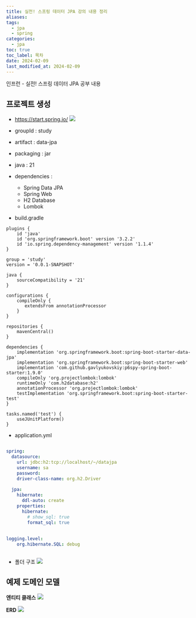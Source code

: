 ```yaml
---
title: 실전! 스프링 데이터 JPA 강의 내용 정리
aliases: 
tags:
  - jpa
  - spring
categories:
  - jpa
toc: true
toc_label: 목차
date: 2024-02-09
last_modified_at: 2024-02-09
---
```

인프런 - 실전! 스프링 데이터 JPA 공부 내용

## 프로젝트 생성
- https://start.spring.io/
![](https://i.imgur.com/mnZL4DR.png)

- groupId : study
- artifact : data-jpa
- packaging : jar
- java : 21
- dependencies : 
	- Spring Data JPA
	- Spring Web
	- H2 Database
	- Lombok


- build.gradle

```
plugins {  
    id 'java'  
    id 'org.springframework.boot' version '3.2.2'  
    id 'io.spring.dependency-management' version '1.1.4'  
}  
  
group = 'study'  
version = '0.0.1-SNAPSHOT'  
  
java {  
    sourceCompatibility = '21'  
}  
  
configurations {  
    compileOnly {  
       extendsFrom annotationProcessor  
    }  
}  
  
repositories {  
    mavenCentral()  
}  
  
dependencies {  
    implementation 'org.springframework.boot:spring-boot-starter-data-jpa'  
    implementation 'org.springframework.boot:spring-boot-starter-web'  
    implementation 'com.github.gavlyukovskiy:p6spy-spring-boot-starter:1.9.0'  
    compileOnly 'org.projectlombok:lombok'  
    runtimeOnly 'com.h2database:h2'  
    annotationProcessor 'org.projectlombok:lombok'  
    testImplementation 'org.springframework.boot:spring-boot-starter-test'  
}  
  
tasks.named('test') {  
    useJUnitPlatform()  
}

```


- application.yml

```yml

spring:  
  datasource:  
    url: jdbc:h2:tcp://localhost/~/datajpa  
    username: sa  
    password:  
    driver-class-name: org.h2.Driver  
  
  jpa:  
    hibernate:  
      ddl-auto: create  
    properties:  
      hibernate:  
        # show_sql: true  
        format_sql: true  
  
  
logging.level:  
    org.hibernate.SQL: debug
    
```

- 폴더 구조
![](https://i.imgur.com/SQagb6C.png)


## 예제 도메인 모델

**엔티티 클래스**
![](https://i.imgur.com/QLtY4uj.png)

**ERD**
![](https://i.imgur.com/H9TyyMG.png)

